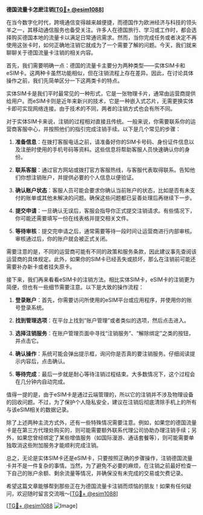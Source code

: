 **德国流量卡怎麽注销[[TG💪+ @esim1088](https://t.me/s/esim1088)]**

在当今数字化时代，跨境通信变得越来越便捷，而德国作为欧洲经济与科技的领头羊之一，其移动通信服务也备受关注。许多人在德国旅行、学习或工作时，都会选择购买德国本地的流量卡以满足日常通讯需求。然而，当你完成任务或者决定不再使用这张卡时，如何正确地注销它就成为了一个需要了解的问题。今天，我们就来聊聊关于德国流量卡注销的相关内容。

首先，我们需要明确一点：德国的流量卡主要分为两种类型——实体SIM卡和eSIM卡。这两种卡虽然功能相似，但在注销流程上存在差异。因此，在讨论具体操作之前，我们先简单区分一下这两类卡的特点。

实体SIM卡是我们平时最常见的一种形式，它是一张物理卡片，通常由运营商提供给用户。而eSIM卡则是近年来新兴的技术，它是一种嵌入式芯片，无需更换实体卡即可实现网络连接。由于技术的不同，两者的注销方式也会有所不同。

对于实体SIM卡来说，注销的过程相对直接且传统。一般来说，你需要联系你的运营商客服中心，并按照他们的指引完成注销手续。以下是几个常见的步骤：

1. **准备信息**：在拨打客服电话之前，请准备好你的SIM卡号码、身份证件信息以及注册时使用的手机号码等资料。这些信息将帮助客服人员快速确认你的身份。
   
2. **联系客服**：通过官方网站或拨打官方客服热线，与客服代表取得联系。告知他们你想注销账户，并提供必要的个人信息以便验证。
   
3. **确认账户状态**：客服人员可能会要求你确认当前账户的状态，比如是否有未支付的账单或其他未解决的问题。确保这些问题都已妥善处理后再继续下一步。
   
4. **提交申请**：一旦确认无误后，客服会指导你正式提交注销请求。有些情况下，你可能还需要填写一份在线表格并提交相关文件。

5. **等待审核**：提交完申请之后，通常需要等待一段时间让运营商进行内部审核。审核通过后，你的账户就会被正式关闭。

需要注意的是，不同的运营商可能有不同的政策和服务条款，因此建议事先查阅该运营商的具体规定。此外，如果你的SIM卡已经丢失或损坏，那么在注销前可能还需要补办新卡或者挂失原卡。

接下来，我们再来看看eSIM卡的注销方法。相比实体SIM卡，eSIM卡的注销更为简便，但也有一些细节需要注意。以下是大致的操作流程：

1. **登录账户**：首先，你需要访问所使用的eSIM平台或应用程序，并使用你的账号登录系统。
   
2. **找到管理选项**：在平台上找到“账户管理”或者类似的选项，然后点击进入。
   
3. **选择注销服务**：在账户管理页面中寻找“注销服务”、“解除绑定”之类的按钮，并点击它。
   
4. **确认操作**：系统可能会弹出提示框，询问你是否真的要注销服务。仔细阅读提示内容后，点击确认。
   
5. **等待完成**：最后一步就是耐心等待注销过程结束。大多数情况下，这个过程会在几分钟内自动完成。

值得一提的是，由于eSIM卡是通过云端管理的，所以它的注销并不涉及物理设备的回收问题。不过，为了保护个人隐私安全，建议在注销后彻底清除手机上的所有与该eSIM相关的数据记录。

除了上述两种主流方式外，还有一些特殊情况需要注意。例如，如果您的德国流量卡是在第三方代理处购买的，则可能需要额外联系代理公司协助办理注销手续；另外，如果您曾经绑定了某些增值服务（如国际漫游、通话套餐等），则可能需要单独取消这些附加服务才能顺利完成注销。

总之，无论是实体SIM卡还是eSIM卡，只要按照正确的步骤操作，注销德国流量卡并不是一件复杂的事情。当然，为了避免不必要的麻烦，在注销之前最好检查一下自己的账户余额、剩余流量等情况，并确保没有未完成的交易或欠费记录。

希望这篇文章能够帮到那些正在为德国流量卡注销而烦恼的朋友！如果有任何疑问，欢迎随时留言交流哦～[[TG💪+ @esim1088](https://t.me/s/esim1088)]

[[TG💪+ @esim1088](https://t.me/s/esim1088) ![Image](https://i.postimg.cc/4NQfJmqS/Snipaste-2025-05-13-00-14-12.png)]